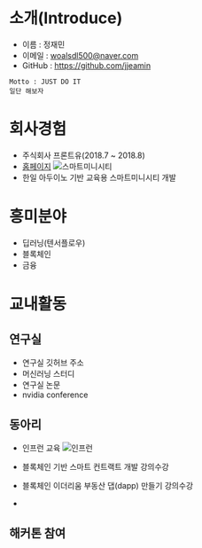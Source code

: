 # 소개(Introduce)

- 이름 : 정재민
- 이메일 : woalsdl500@naver.com
- GitHub : https://github.com/jjeamin

```
Motto : JUST DO IT
일단 해보자
```

# 회사경험
- 주식회사 프론트유(2018.7 ~ 2018.8)
- [홈페이지](http://www.frontu.co.kr:8888/)
![스마트미니시티](https://github.com/jjeamin/RESUME/blob/master/image/smartcity.PNG)
- 한일
아두이노 기반 교육용 스마트미니시티 개발


# 흥미분야
- 딥러닝(텐서플로우)
- 블록체인
- 금융

# 교내활동
## 연구실
- 연구실 깃허브 주소
- 머신러닝 스터디
- 연구실 논문
- nvidia conference

## 동아리
- 인프런 교육
![인프런](https://github.com/jjeamin/RESUME/blob/master/image/inflearn.PNG)
- 블록체인 기반 스마트 컨트랙트 개발 강의수강
- 블록체인 이더리움 부동산 댑(dapp) 만들기 강의수강

- 


## 해커톤 참여